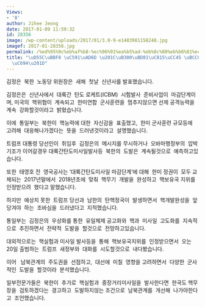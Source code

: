 ```yaml
---
Views:
- '8'
author: Jihee Jeong
date: 2017-01-09 11:59:32
id: 28356
image: /wp-content/uploads/2017/01/3.0-9-e1483981158248.jpg
imagef: 2017-01-28356.jpg
permalink: /%ed%95%9c%eb%af%b8-%ec%96%91%ea%b5%ad-%eb%8c%80%eb%b6%81%ec%a0%95%ec%b1%85-%eb%b3%80%ed%99%94-%ed%95%84%ec%9a%94/
title: "\uD55C\uBBF8 \uC591\uAD6D \u201C\uB300\uBD81\uC815\uCC45 \uBCC0\uD654 \uD544\
  \uC694\u201D"
---
```


김정은  북한  노동당 위원장은  새해  첫날  신년사를 발표했습니다.

김정은은  신년사에서  대륙간  탄도 로케트(ICBM)  시험발사  준비사업이  마감단계이며, 미국의  핵위협이  계속되고  한미연합  군사훈련을  멈추지않으면 선제 공격능력을  계속  강화할것이라고  밝혔습니다.

이에  통일부는  북한이  핵능력에 대한  자신감을  표출했고,  한미 군사훈련 규모등에  고려해  대응해나가겠다는  뜻을  드러낸것이라고  설명했습니다.

트럼프 대통령 당선인이  취임후  김정은의  메시지를 무시하거나  오바마행정부의  압박기조가 이어갈경우 대륙간탄도미사일발사등  북한의  도발은  계속될것으로  예측하고있습니다.

또한  태영호 전  영국공사는 ‘대륙간탄도미사일 마감단계’에 대해  한미 정권이  모두 교체되는  2017년말에서  2018년초에  맞춰  핵무기  개발을  완성하고  핵보유국 지위를  인정받으려  했다고 말했습니다.

하지만  예상치 못한  트럼프 당선과  남한의  탄핵정국이  발생하면서  핵개발완성을  앞당겨야  하는  조바심을  드러냈다고  지적했습니다.

통일부는  김정은의  우상화를 통한  유일체제 공고화와  핵과  미사일  고도화를  지속적으로  추진하면서  전략적  도발을  할것으로  전망하고있습니다.

대외적으로는  핵실험과 미사일 발사등을  통해  핵보유국지위를  인정받으면서  오는  20일 출범하는  트럼프  새정부와  대화를  시도할것으로  내다봤습니다.

이어   남북관계의  주도권을  선점하고,  대선에  미칠  영향을 고려하면서  다양한  군사적인  도발을  할것이라  분석했습니다.

일부전문가들은  북한이  추가로  핵실험과  중장거리미사일을  발사한다면  한국도 핵무장을  검토하겠다는  경고하고  도발하지않는 조건으로  남북관계를  개선해  나가야한다고  조언했습니다.